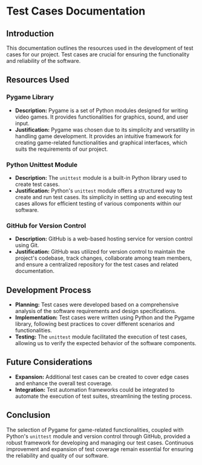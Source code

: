 # Test Cases Documentation

## Introduction

This documentation outlines the resources used in the development of test cases for our project. Test cases are crucial for ensuring the functionality and reliability of the software.

## Resources Used

### Pygame Library

- **Description:** Pygame is a set of Python modules designed for writing video games. It provides functionalities for graphics, sound, and user input.
- **Justification:** Pygame was chosen due to its simplicity and versatility in handling game development. It provides an intuitive framework for creating game-related functionalities and graphical interfaces, which suits the requirements of our project.

### Python Unittest Module

- **Description:** The `unittest` module is a built-in Python library used to create test cases.
- **Justification:** Python's `unittest` module offers a structured way to create and run test cases. Its simplicity in setting up and executing test cases allows for efficient testing of various components within our software.

### GitHub for Version Control

- **Description:** GitHub is a web-based hosting service for version control using Git.
- **Justification:** GitHub was utilized for version control to maintain the project's codebase, track changes, collaborate among team members, and ensure a centralized repository for the test cases and related documentation.

## Development Process

- **Planning:** Test cases were developed based on a comprehensive analysis of the software requirements and design specifications.
- **Implementation:** Test cases were written using Python and the Pygame library, following best practices to cover different scenarios and functionalities.
- **Testing:** The `unittest` module facilitated the execution of test cases, allowing us to verify the expected behavior of the software components.

## Future Considerations

- **Expansion:** Additional test cases can be created to cover edge cases and enhance the overall test coverage.
- **Integration:** Test automation frameworks could be integrated to automate the execution of test suites, streamlining the testing process.

## Conclusion

The selection of Pygame for game-related functionalities, coupled with Python's `unittest` module and version control through GitHub, provided a robust framework for developing and managing our test cases. Continuous improvement and expansion of test coverage remain essential for ensuring the reliability and quality of our software.
